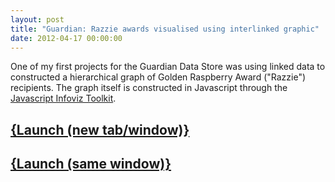 ```yaml
---
layout: post
title: "Guardian: Razzie awards visualised using interlinked graphic"
date: 2012-04-17 00:00:00
---
```


One of my first projects for the Guardian Data Store was using linked data to constructed a hierarchical graph of Golden Raspberry Award ("Razzie") recipients. The graph itself is constructed in Javascript through the [Javascript Infoviz Toolkit](http://www.thejit.org). 

## <a href="http://www.guardian.co.uk/news/datablog/interactive/2012/apr/17/film-razzies-visualisation" target="_blank">{Launch (new tab/window)}</a>
## <a href="http://www.guardian.co.uk/news/datablog/interactive/2012/apr/17/film-razzies-visualisation?width=1000&height=1000&iframe=true" class="colorbox-load">{Launch (same window)}</a>